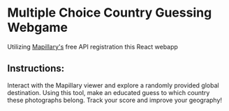 # Multiple Choice Country Guessing Webgame

Utilizing [Mapillary's]([https://babeljs.io/](https://www.mapillary.com/developer)) free API registration this React webapp 

## Instructions:

Interact with the Mapillary viewer and explore a randomly provided global destination. Using this tool, make an educated guess to which country these photographs belong. Track your score and improve your geography!
